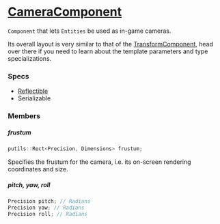 # [CameraComponent](CameraComponent.hpp)

`Component` that lets `Entities` be used as in-game cameras.

Its overall layout is very similar to that of the [TransformComponent](TransformComponent.md), head over there if you need to learn about the template parameters and type specializations.

### Specs

* [Reflectible](https://github.com/phiste/putils/blob/master/reflection.md)
* Serializable

### Members

##### frustum

```cpp
putils::Rect<Precision, Dimensions> frustum;
```

Specifies the frustum for the camera, i.e. its on-screen rendering coordinates and size.

##### pitch, yaw, roll

```cpp
Precision pitch; // Radians
Precision yaw; // Radians
Precision roll; // Radians
```
